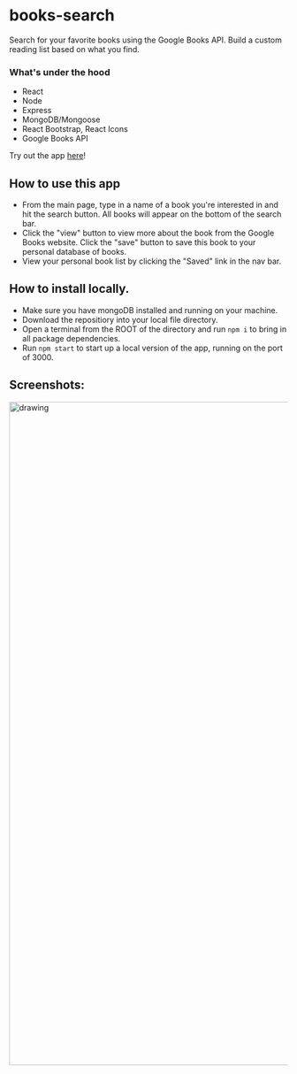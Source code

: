 # books-search
Search for your favorite books using the Google Books API. Build a custom reading list based on what you find.

### What's under the hood
* React
* Node
* Express
* MongoDB/Mongoose
* React Bootstrap, React Icons
* Google Books API

Try out the app [here](https://obscure-refuge-85533.herokuapp.com/)! 

## How to use this app
* From the main page, type in a name of a book you're interested in and hit the search button. All books will appear on the bottom of the search bar.
* Click the "view" button to view more about the book from the Google Books website. Click the "save" button to save this book to your personal database of books.
* View your personal book list by clicking the "Saved" link in the nav bar.

## How to install locally.
* Make sure you have mongoDB installed and running on your machine.
* Download the repositiory into your local file directory.
* Open a terminal from the ROOT of the directory and run `npm i` to bring in all package dependencies.
* Run `npm start` to start up a local version of the app, running on the port of 3000.

## Screenshots:
<img src="https://media.giphy.com/media/pXxy9mjfdnm1t1PQx2/giphy.gif" alt="drawing" width="1200"/>
